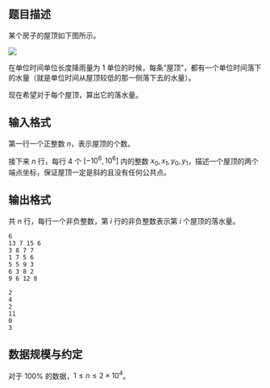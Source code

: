 

## 题目描述

某个房子的屋顶如下图所示。

 ![](file://pic1.jpg)
 
在单位时间单位长度降雨量为 $1$ 单位的时候，每条“屋顶”，都有一个单位时间落下的水量（就是单位时间从屋顶较低的那一侧落下去的水量）。

现在希望对于每个屋顶，算出它的落水量。 

## 输入格式

第一行一个正整数 $n$，表示屋顶的个数。 

接下来 $n$ 行，每行 $4$ 个 $[-10^6,10^6]$ 内的整数 $x_0,x_1,y_0,y_1$，描述一个屋顶的两个端点坐标，保证屋顶一定是斜的且没有任何公共点。 

## 输出格式

共 $n$ 行，每行一个非负整数，第 $i$ 行的非负整数表示第 $i$ 个屋顶的落水量。 

```input1
6
13 7 15 6
3 8 7 7
1 7 5 6
5 5 9 3 
6 3 8 2
9 6 12 8

```
```output1
2
4
2
11
0
3
```

## 数据规模与约定

对于 $100\%$ 的数据，$1\le n\le2\times10^4$。